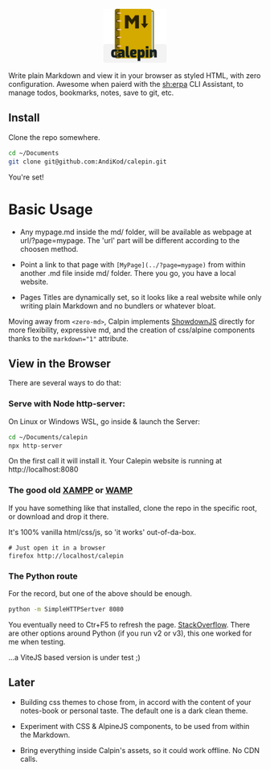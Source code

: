 <p align="center" width="100%">
  <img width="25%" src="./assets/img/calepin-logo.png">
</p>


Write plain Markdown and view it in your browser as styled HTML, with zero configuration. Awesome when paierd with the [sh:erpa](https://github.com/AndiKod/sherpa) CLI Assistant, to manage todos, bookmarks, notes, save to git, etc.

## Install

Clone the repo somewhere. 
```bash
cd ~/Documents
git clone git@github.com:AndiKod/calepin.git
```
You're set! 


# Basic Usage

- Any mypage.md inside the md/ folder, will be available as webpage at url/?page=mypage. The 'url' part will be different according to the choosen method. 

- Point a link to that page with `[MyPage](../?page=mypage)` from within another .md file inside md/ folder. There you go, you have a local website.

- Pages Titles are dynamically set, so it looks like a real website while only writing plain Markdown and no bundlers or whatever bloat.

Moving away from `<zero-md>`, Calpin implements [ShowdownJS](https://showdownjs.com) directly for more flexibility, expressive md, and the creation of css/alpine components thanks to the `markdown="1"` attribute.



## View in the Browser

There are several ways to do that:

### Serve with Node http-server:

On Linux or Windows WSL, go inside & launch the Server:

```bash
cd ~/Documents/calepin
npx http-server 
```

On the first call it will install it. Your Calepin website is running at http://localhost:8080

### The good old [XAMPP](https://www.apachefriends.org/index.html) or [WAMP](https://www.wampserver.com/en/) 

If you have something like that installed, clone the repo in the specific root, or download and drop it there. 

It's 100% vanilla html/css/js, so 'it works' out-of-da-box. 

```
# Just open it in a browser
firefox http://localhost/calepin
```

### The Python route  

For the record, but one of the above should be enough.

```bash
python -m SimpleHTTPSertver 8080

```
You eventually need to Ctr+F5 to refresh the page. [StackOverflow](https://stackoverflow.com/questions/12193803/invoke-python-simplehttpserver-from-command-line-with-no-cache-option). There are other options around Python (if you run v2 or v3), this one worked for me when testing.



...a ViteJS based version is under test ;)

## Later

- Building css themes to chose from, in accord with the content of your notes-book or personal taste. The default one is a dark clean theme.

- Experiment with CSS & AlpineJS components, to be used from within the Markdown.

- Bring everything inside Calpin's assets, so it could work offline. No CDN calls.


